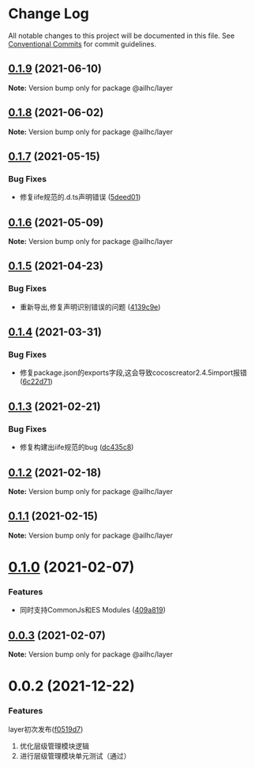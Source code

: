 # Change Log

All notable changes to this project will be documented in this file.
See [Conventional Commits](https://conventionalcommits.org) for commit guidelines.

## [0.1.9](https://github.com/AILHC/EasyGameFrameworkOpen/compare/@ailhc/layer@0.1.7...@ailhc/layer@0.1.9) (2021-06-10)

**Note:** Version bump only for package @ailhc/layer





## [0.1.8](https://github.com/AILHC/EasyGameFrameworkOpen/compare/@ailhc/layer@0.1.7...@ailhc/layer@0.1.8) (2021-06-02)

**Note:** Version bump only for package @ailhc/layer





## [0.1.7](https://github.com/AILHC/EasyGameFrameworkOpen/compare/@ailhc/layer@0.1.6...@ailhc/layer@0.1.7) (2021-05-15)


### Bug Fixes

* 修复iife规范的.d.ts声明错误 ([5deed01](https://github.com/AILHC/EasyGameFrameworkOpen/commit/5deed01795ca4abab2bbafbb7b55664d4d23be8f))





## [0.1.6](https://github.com/AILHC/EasyGameFrameworkOpen/compare/@ailhc/layer@0.1.5...@ailhc/layer@0.1.6) (2021-05-09)

**Note:** Version bump only for package @ailhc/layer





## [0.1.5](https://github.com/AILHC/EasyGameFrameworkOpen/compare/@ailhc/layer@0.1.4...@ailhc/layer@0.1.5) (2021-04-23)


### Bug Fixes

* 重新导出,修复声明识别错误的问题 ([4139c9e](https://github.com/AILHC/EasyGameFrameworkOpen/commit/4139c9ece90ef11d12374a42065bf89ebe44d053))





## [0.1.4](https://github.com/AILHC/EasyGameFrameworkOpen/compare/@ailhc/layer@0.1.3...@ailhc/layer@0.1.4) (2021-03-31)


### Bug Fixes

* 修复package.json的exports字段,这会导致cocoscreator2.4.5import报错 ([6c22d71](https://github.com/AILHC/EasyGameFrameworkOpen/commit/6c22d71f6f32ec566b95e7b299ec91e732e99585))





## [0.1.3](https://github.com/AILHC/EasyGameFrameworkOpen/compare/@ailhc/layer@0.1.2...@ailhc/layer@0.1.3) (2021-02-21)


### Bug Fixes

* 修复构建出iife规范的bug ([dc435c8](https://github.com/AILHC/EasyGameFrameworkOpen/commit/dc435c8ed264447b8a80263e7d157b1576c414b3))





## [0.1.2](https://github.com/AILHC/EasyGameFrameworkOpen/compare/@ailhc/layer@0.1.1...@ailhc/layer@0.1.2) (2021-02-18)

**Note:** Version bump only for package @ailhc/layer





## [0.1.1](https://github.com/AILHC/EasyGameFrameworkOpen/compare/@ailhc/layer@0.1.0...@ailhc/layer@0.1.1) (2021-02-15)

**Note:** Version bump only for package @ailhc/layer





# [0.1.0](https://github.com/AILHC/EasyGameFrameworkOpen/compare/@ailhc/layer@0.0.3...@ailhc/layer@0.1.0) (2021-02-07)


### Features

* 同时支持CommonJs和ES Modules ([409a819](https://github.com/AILHC/EasyGameFrameworkOpen/commit/409a819cfca6808a4070abcbc8acc80a2caf1c84))





## [0.0.3](https://github.com/AILHC/EasyGameFrameworkOpen/compare/@ailhc/layer@0.0.2...@ailhc/layer@0.0.3) (2021-02-07)

**Note:** Version bump only for package @ailhc/layer





# 0.0.2 (2021-12-22)

### Features
layer初次发布([f0519d7](https://github.com/AILHC/EasyGameFrameworkOpen/commit/f0519d7744b8131bea5ee73175b35609b48252f2))
1. 优化层级管理模块逻辑
2. 进行层级管理模块单元测试（通过）
